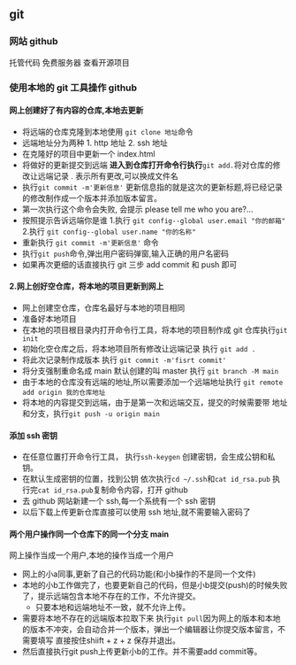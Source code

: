 ## git

### 网站 github

托管代码 免费服务器 查看开源项目

### 使用本地的 git 工具操作 github

#### 网上创建好了有内容的仓库,本地去更新

- 将远端的仓库克隆到本地使用 `git clone 地址`命令
- 远端地址分为两种 1. http 地址 2. ssh 地址
- 在克隆好的项目中更新一个 index.html
- 将做好的更新提交到远端 **进入到仓库打开命令行执行**`git add.`将对仓库的修改让远端记录 . 表示所有更改,可以换成文件名
- 执行`git commit -m'更新信息'` 更新信息指的就是这次的更新标题,将已经记录的修改制作成一个版本并添加版本留言。
- 第一次执行这个命令会失败, 会提示 please tell me who you are?...
- 按照提示告诉远端你是谁 1.执行 `git config--global user.email "你的邮箱"` 2.执行 `git config--global user.name "你的名称"`
- 重新执行 `git commit -m'更新信息'` 命令
- 执行`git push`命令,弹出用户密码弹窗,输入正确的用户名密码
- 如果再次更细的话直接执行 git 三步 add commit 和 push 即可

#### 2.网上创好空仓库，将本地的项目更新到网上

- 网上创建空仓库，仓库名最好与本地的项目相同
- 准备好本地项目
- 在本地的项目根目录内打开命令行工具，将本地的项目制作成 git 仓库执行`git init`
- 初始化空仓库之后，将本地项目所有修改让远端记录 执行 `git add .`
- 将此次记录制作成版本 执行 `git commit -m'fisrt commit'`
- 将分支强制重命名成 main 默认创建的叫 master 执行 `git branch -M main`
- 由于本地的仓库没有远端的地址,所以需要添加一个远端地址执行 `git remote add origin 我的仓库地址`
- 将本地的内容提交到远端，由于是第一次和远端交互，提交的时候需要带 地址 和分支，执行`git push -u origin main`

#### 添加 ssh 密钥

- 在任意位置打开命令行工具， 执行`ssh-keygen` 创建密钥，会生成公钥和私钥。
- 在默认生成密钥的位置，找到公钥 依次执行`cd ~/.ssh`和`cat id_rsa.pub`
  执行完`cat id_rsa.pub`复制命令内容，打开 github
- 去 github 网站新建一个 ssh,每一个系统有一个 ssh 密钥
- 以后下载上传更新仓库直接可以使用 ssh 地址,就不需要输入密码了

#### 两个用户操作同一个仓库下的同一个分支 main
网上操作当成一个用户,本地的操作当成一个用户
- 网上的小a同事,更新了自己的代码功能(和小b操作的不是同一个文件)
- 本地的小b工作做完了，也要更新自己的代码，但是小b提交(push)的时候失败了，提示远端包含本地不存在的工作，不允许提交。
  - 只要本地和远端地址不一致，就不允许上传。
- 需要将本地不存在的远端版本拉取下来 执行`git pull`因为网上的版本和本地的版本不冲突，会自动合并一个版本，弹出一个编辑器让你提交版本留言，不需要填写 直接按住shiift + z + z 保存并退出。
- 然后直接执行git push上传更新小b的工作。并不需要add commit等。 